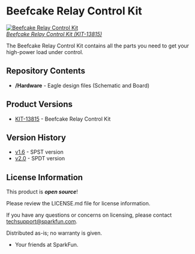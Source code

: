 Beefcake Relay Control Kit
==========================

[![Beefcake Relay Control Kit](https://cdn.sparkfun.com/assets/parts/1/1/4/0/5/13815-01.jpg)  
*Beefcake Relay Control Kit (KIT-13815)*](https://www.sparkfun.com/products/13815)

The Beefcake Relay Control Kit contains all the parts you need to get your high-power load under control.

Repository Contents
-------------------

* **/Hardware** - Eagle design files (Schematic and Board)

Product Versions
----------------
* [KIT-13815](https://www.sparkfun.com/products/13815) - Beefcake Relay Control Kit

Version History
---------------
* [v1.6](https://github.com/sparkfun/Beefcake_Relay_Control_Kit/tree/v1.6) - SPST version
* [v2.0](https://github.com/sparkfun/Beefcake_Relay_Control_Kit/tree/v2.0) - SPDT version

License Information
-------------------

This product is _**open source**_! 

Please review the LICENSE.md file for license information. 

If you have any questions or concerns on licensing, please contact techsupport@sparkfun.com.

Distributed as-is; no warranty is given.

- Your friends at SparkFun.